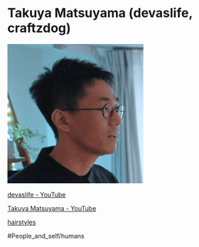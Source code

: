 # Takuya Matsuyama (devaslife, craftzdog)

![Takuya Matsuyama hairstyle](Takuya%20Matsuyama%20hairstyle.png)

[devaslife - YouTube](https://www.youtube.com/@devaslife)

[Takuya Matsuyama - YouTube](https://www.youtube.com/@craftzdog)

[hairstyles](hairstyles.canvas)

#People_and_self/humans 